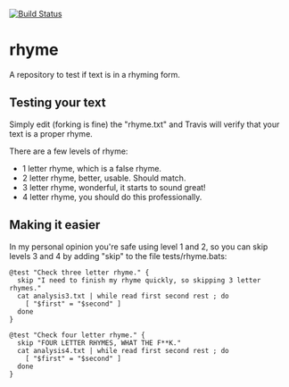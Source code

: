 [![Build Status](https://travis-ci.org/robertdebock/rhyme.svg?branch=master)](https://travis-ci.org/robertdebock/rhyme)

# rhyme
A repository to test if text is in a rhyming form.

## Testing your text
Simply edit (forking is fine) the "rhyme.txt" and Travis will verify that your text is a proper rhyme.

There are a few levels of rhyme:
- 1 letter rhyme, which is a false rhyme.
- 2 letter rhyme, better, usable. Should match.
- 3 letter rhyme, wonderful, it starts to sound great!
- 4 letter rhyme, you should do this professionally.

## Making it easier
In my personal opinion you're safe using level 1 and 2, so you can skip levels 3 and 4 by adding "skip" to the file tests/rhyme.bats:

    @test "Check three letter rhyme." {
      skip "I need to finish my rhyme quickly, so skipping 3 letter rhymes."
      cat analysis3.txt | while read first second rest ; do 
        [ "$first" = "$second" ]
      done
    }

    @test "Check four letter rhyme." {
      skip "FOUR LETTER RHYMES, WHAT THE F**K."
      cat analysis4.txt | while read first second rest ; do 
        [ "$first" = "$second" ]
      done
    }
    
